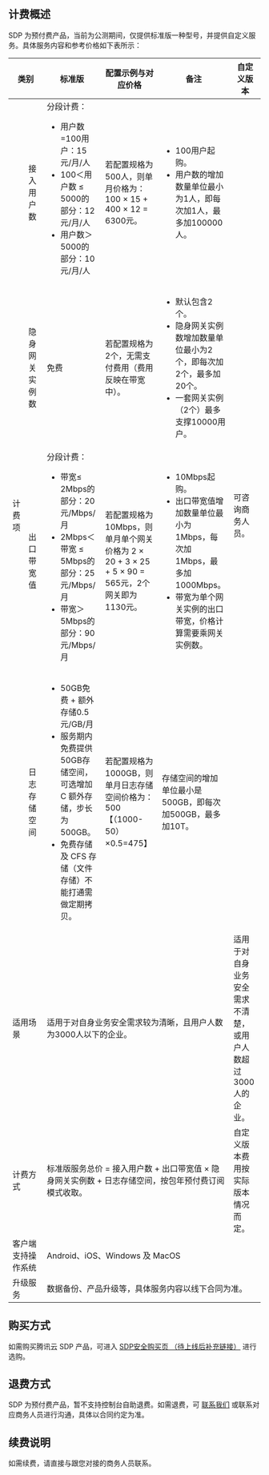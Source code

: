 ## 计费概述
SDP 为预付费产品，当前为公测期间，仅提供标准版一种型号，并提供自定义服务。具体服务内容和参考价格如下表所示：
<table>
<thead>
<tr>
<th colspan="2" style="width:15%;">类别</th>
<th style="width:25%;">标准版</th>
<th style="width:25%;">配置示例与对应价格</th>
<th style="width:20%;">备注</th>
<th style="width:15%;">自定义版本</th>
</tr>
</thead>
<tbody><tr>
<td rowspan="4">计费项</td>
<td>接入用户数</td>
<td>分段计费： <ul><li> 用户数=100用户：15元/月/人</li><li>100＜用户数 ≤ 5000的部分：12元/月/人 </li><li>用户数＞5000的部分：10元/月/人</li></ul></td>
<td>若配置规格为500人，则单月价格为：100 × 15 + 400 × 12 = 6300元。</td>
<td><ul><li>100用户起购。</li><li>用户数的增加数量单位最小为1人，即每次加1人，最多加100000人。</li></ul></td>
<td rowspan="4">可咨询商务人员。</td>
</tr>
<tr>
<td>隐身网关实例数</td>
<td>免费</td>
<td>若配置规格为2个，无需支付费用（费用反映在带宽中）。</td>
<td><ul><li>默认包含2个。</li><li>隐身网关实例数增加数量单位最小为2个，即每次加2个，最多加20个。</li><li>一套网关实例（2个）最多支撑10000用户。</li></ul></td>
</tr>
<tr>
<td>出口带宽值</td>
<td>分段计费： <ul><li> 带宽≤ 2Mbps的部分：20元/Mbps/月</li><li>2Mbps＜带宽 ≤ 5Mbps的部分：25元/Mbps/月</li><li>带宽＞5Mbps的部分：90元/Mbps/月</li></ul></td>
<td>若配置规格为10Mbps，则单月单个网关价格为 2 × 20 + 3 × 25 + 5 × 90 = 565元，2个网关即为1130元。</td>
<td><ul><li> 10Mbps起购。</li><li>出口带宽值增加数量单位最小为1Mbps，每次加1Mbps，最多加1000Mbps。 </li><li>带宽为单个网关实例的出口带宽，价格计算需要乘网关实例数。</li></ul></td>
</tr>
<tr>
<td>日志存储空间</td>
<td><ul><li>50GB免费 + 额外存储0.5元/GB/月</li><li>服务期内免费提供50GB存储空间，可选增加 C 额外存储，步长为500GB。</li><li>免费存储及 CFS 存储（文件存储）不能打通需做定期拷贝。</li></ul></td>
<td>若配置规格为1000GB，则单月日志存储空间价格为：500【（1000-50）×0.5=475】</td>
<td>存储空间的增加单位最小是500GB，即每次加500GB，最多加10T。</td>
</tr>
<tr>
<td colspan="2">适用场景</td>
<td colspan="3">适用于对自身业务安全需求较为清晰，且用户人数为3000人以下的企业。</td>
<td>适用于对自身业务安全需求不清楚，或用户人数超过3000人的企业。</td>
</tr>
<tr>
<td colspan="2">计费方式</td>
<td colspan="3">标准版服务总价 = 接入用户数 + 出口带宽值 × 隐身网关实例数 + 日志存储空间，按包年预付费订阅模式收取。</td>
<td>自定义版本费用按实际版本情况而定。</td>
</tr>
<tr>
<td colspan="2">客户端支持操作系统</td>
<td colspan="4">Android、iOS、Windows 及 MacOS</td>
</tr>
<tr>
<td colspan="2">升级服务</td>
<td colspan="4">数据备份、产品升级等，具体服务内容以线下合同为准。</td>
</tr>
</tbody></table>

## 购买方式
如需购买腾讯云 SDP 产品，可进入 [SDP安全购买页 （待上线后补充链接）]() 进行选购。
## 退费方式
SDP 为预付费产品，暂不支持控制台自助退费。如需退费，可 [联系我们](https://cloud.tencent.com/act/event/connect-service) 或联系对应商务人员进行沟通，具体以合同约定为准。
## 续费说明
如需续费，请直接与跟您对接的商务人员联系。